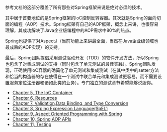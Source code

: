 参考文档的这部分覆盖了所有那些对Spring框架来说是绝对必须的技术。

其中居于首要地位的是Spring框架的IoC控制反转容器。其次就是Spring的面向切面的编程（AOP）技术。Spring框架有自己的AOP框架，概念上来讲，也很容易理解，其成功解决了Java企业级编程中的AOP需求中80%的热点。

Spring也提供了对AspectJ（当前功能上来讲最全面，当然在Java企业级领域也最成熟的AOP实现）的支持。

最后，Spring团队提倡采用测试驱动开发（TDD）的软件开发方法，所以Spring也包含了对集成测试的支持（同时包含了单元测试的最佳实践）。Spring团队发现，正确使用IoC容器的确简化了单元测试和集成测试（在其中类中的setter方法和恰当的构造器的存在使得在一个测试中联合单元和集成测试更容易，而不需要设置服务定位注册器和诸如此类的业务）。专门独立的测试章节希望能够说服你。

 - [Chapter 5, The IoC Container]()
 - [Chapter 6, Resources]()
 - [Chapter 7, Validation,Data Binding, and Type Conversion]()
 - [Chapter 8, Srping Expression Language(SpEL)]()
 - [Chapter 9, Aspect Oriented Programming with Spring]()
 - [Chapter 10, Spring AOP APIs]()
 - [Chapter 11, Testing]()
